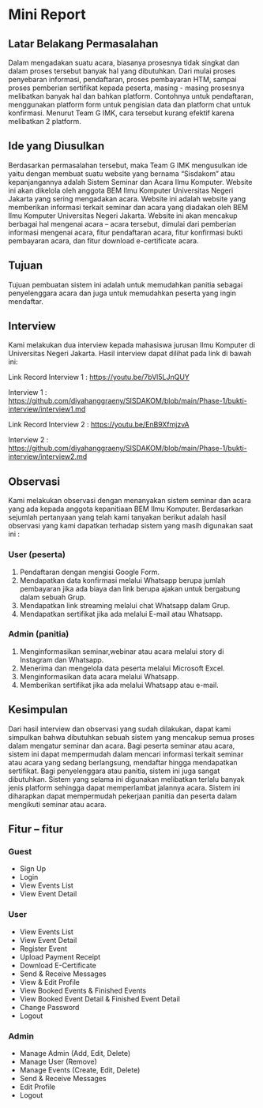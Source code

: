 # Mini Report
## Latar Belakang Permasalahan
Dalam mengadakan suatu acara, biasanya prosesnya tidak singkat dan dalam proses tersebut banyak hal yang dibutuhkan. Dari mulai proses penyebaran informasi, pendaftaran, proses pembayaran HTM, sampai proses pemberian sertifikat kepada peserta, masing - masing prosesnya melibatkan banyak hal dan bahkan platform. Contohnya untuk pendaftaran, menggunakan platform form untuk pengisian data dan platform chat untuk konfirmasi. Menurut Team G IMK, cara tersebut kurang efektif karena melibatkan 2 platform.

## Ide yang Diusulkan
Berdasarkan permasalahan tersebut, maka Team G IMK mengusulkan ide yaitu dengan membuat suatu website yang bernama “Sisdakom” atau kepanjangannya adalah Sistem Seminar dan Acara Ilmu Komputer. Website ini akan dikelola oleh anggota BEM Ilmu Komputer Universitas Negeri Jakarta yang sering mengadakan acara.
Website ini adalah website yang memberikan informasi terkait seminar dan acara yang diadakan oleh BEM Ilmu Komputer Universitas Negeri Jakarta. Website ini akan mencakup berbagai hal mengenai acara – acara tersebut, dimulai dari pemberian informasi mengenai acara, fitur pendaftaran acara, fitur konfirmasi bukti pembayaran acara, dan fitur download e-certificate acara.

## Tujuan
Tujuan pembuatan sistem ini adalah untuk memudahkan panitia sebagai penyelenggara acara dan juga untuk memudahkan peserta yang ingin mendaftar.

## Interview
Kami melakukan dua interview kepada mahasiswa jurusan Ilmu Komputer di Universitas Negeri Jakarta. Hasil interview dapat dilihat pada link di bawah ini:

Link Record Interview 1 : https://youtu.be/7bVl5LJnQUY

Interview 1 : https://github.com/diyahanggraeny/SISDAKOM/blob/main/Phase-1/bukti-interview/interview1.md

Link Record Interview 2 : https://youtu.be/EnB9XfmjzvA

Interview 2 : https://github.com/diyahanggraeny/SISDAKOM/blob/main/Phase-1/bukti-interview/interview2.md

## Observasi
Kami melakukan observasi dengan menanyakan sistem seminar dan acara yang ada kepada anggota kepanitiaan BEM Ilmu Komputer. Berdasarkan sejumlah pertanyaan yang telah kami tanyakan berikut adalah hasil observasi yang kami dapatkan terhadap sistem yang masih digunakan saat ini :

### User (peserta)
1.	Pendaftaran dengan mengisi Google Form.
2.	Mendapatkan data konfirmasi melalui Whatsapp berupa jumlah pembayaran jika ada biaya dan link berupa ajakan untuk bergabung dalam sebuah Grup.
3.	Mendapatkan link streaming melalui chat Whatsapp dalam Grup.
4.	Mendapatkan sertifikat jika ada melalui E-mail atau Whatsapp.


### Admin (panitia)
1.	Menginformasikan seminar,webinar atau acara melalui story di Instagram dan Whatsapp.
2.	Menerima dan mengelola data peserta melalui Microsoft Excel.
3.	Menginformasikan data acara melalui Whatsapp.
4.	Memberikan sertifikat jika ada melalui Whatsapp atau e-mail. 

## Kesimpulan
Dari hasil interview dan observasi yang sudah dilakukan, dapat kami simpulkan bahwa dibutuhkan sebuah sistem yang mencakup semua proses dalam mengatur seminar dan acara. Bagi peserta seminar atau acara, sistem ini dapat mempermudah dalam mencari informasi terkait seminar atau acara yang sedang berlangsung, mendaftar hingga mendapatkan sertifikat. Bagi penyelenggara atau panitia, sistem ini juga sangat  dibutuhkan. Sistem yang selama ini digunakan melibatkan terlalu banyak jenis platform sehingga dapat memperlambat jalannya acara. Sistem ini diharapkan dapat mempermudah  pekerjaan panitia dan peserta dalam mengikuti seminar atau acara.

## Fitur – fitur
### Guest
-	Sign Up
-	Login
-	View Events List
-	View Event Detail
### User
-	View Events List
-	View Event Detail
-	Register Event
-	Upload Payment Receipt
-	Download E-Certificate
-	Send & Receive Messages
-	View & Edit Profile
-	View Booked Events & Finished Events
-	View Booked Event Detail & Finished Event Detail
-	Change Password
-	Logout
### Admin
-	Manage Admin (Add, Edit, Delete)
-	Manage User (Remove)
-	Manage Events (Create, Edit, Delete)
-	Send & Receive Messages
-	Edit Profile
-	Logout
